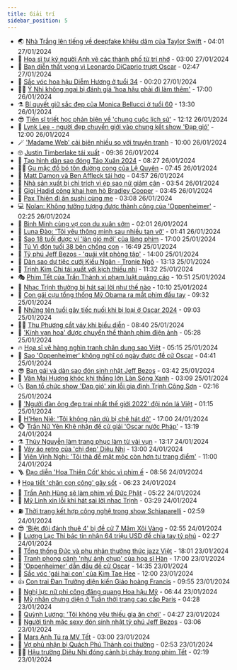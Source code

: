 ```yaml
---
title: Giải trí
sidebar_position: 5
---
```


<!-- vnexpress-giai-tri:START -->
- 🌏 [Nhà Trắng lên tiếng về deepfake khiêu dâm của Taylor Swift](https://vnexpress.net/nha-trang-len-tieng-ve-deepfake-khieu-dam-cua-taylor-swift-4705773.html) - 04:01 27/01/2024
- 💫 [Họa sĩ tự kỷ người Anh vẽ các thành phố từ trí nhớ](https://vnexpress.net/hoa-si-tu-ky-nguoi-anh-ve-cac-thanh-pho-tu-tri-nho-4704730.html) - 03:00 27/01/2024
- 🌮 [Bạn diễn thất vọng vì Leonardo DiCaprio trượt Oscar](https://vnexpress.net/ban-dien-that-vong-vi-leonardo-dicaprio-truot-oscar-4705729.html) - 02:47 27/01/2024
- 🧠 [Sắc vóc hoa hậu Diễm Hương ở tuổi 34](https://vnexpress.net/sac-voc-hoa-hau-diem-huong-o-tuoi-34-4704472.html) - 00:20 27/01/2024
- 👨‍🏫 [Ý Nhi không ngại bị đánh giá &#39;hoa hậu phải đi làm thêm&#39;](https://vnexpress.net/y-nhi-khong-ngai-bi-danh-gia-hoa-hau-phai-di-lam-them-4704614.html) - 17:00 26/01/2024
- ⚗️ [Bí quyết giữ sắc đẹp của Monica Bellucci ở tuổi 60](https://vnexpress.net/bi-quyet-giu-sac-dep-cua-monica-bellucci-o-tuoi-60-4702245.html) - 13:30 26/01/2024
- 😎 [Tiến sĩ triết học phản biện về &#39;chung cuộc lịch sử&#39;](https://vnexpress.net/tien-si-triet-hoc-phan-bien-ve-chung-cuoc-lich-su-4705481.html) - 12:12 26/01/2024
- 🫣 [Lynk Lee - người đẹp chuyển giới vào chung kết show &#39;Đạp gió&#39;](https://vnexpress.net/lynk-lee-nguoi-dep-chuyen-gioi-vao-chung-ket-show-dap-gio-4705493.html) - 12:00 26/01/2024
- 🪄 [&#39;Madame Web&#39; cải biên nhiều so với truyện tranh](https://vnexpress.net/madame-web-cai-bien-nhieu-so-voi-truyen-tranh-4705436.html) - 10:00 26/01/2024
- 🤓 [Justin Timberlake tái xuất](https://vnexpress.net/justin-timberlake-tai-xuat-4705364.html) - 09:36 26/01/2024
- 🫶 [Tạo hình dàn sao đóng Táo Xuân 2024](https://vnexpress.net/tao-hinh-dan-sao-dong-tao-xuan-2024-4705413.html) - 08:27 26/01/2024
- 🧑‍🏫 [Gu mặc đồ bó tôn đường cong của Lệ Quyên](https://vnexpress.net/gu-mac-do-bo-ton-duong-cong-cua-le-quyen-4704259.html) - 07:45 26/01/2024
- 🦄 [Matt Damon và Ben Affleck tái hợp](https://vnexpress.net/matt-damon-va-ben-affleck-tai-hop-4705370.html) - 04:57 26/01/2024
- 💫 [Nhà sản xuất bị chỉ trích vì ép sao nữ giảm cân](https://vnexpress.net/nha-san-xuat-bi-chi-trich-vi-ep-sao-nu-giam-can-4705323.html) - 03:54 26/01/2024
- 🎊 [Gigi Hadid công khai hẹn hò Bradley Cooper](https://vnexpress.net/gigi-hadid-cong-khai-hen-ho-bradley-cooper-4705374.html) - 03:45 26/01/2024
- 👹 [Pax Thiên đi ăn sushi cùng mẹ](https://vnexpress.net/pax-thien-di-an-sushi-cung-me-4705357.html) - 03:08 26/01/2024
- 💻 [Nolan: Không tưởng tượng được thành công của &#39;Oppenheimer&#39;](https://vnexpress.net/nolan-khong-tuong-tuong-duoc-thanh-cong-cua-oppenheimer-4704547.html) - 02:25 26/01/2024
- 🤡 [Bình Minh cùng vợ con du xuân sớm](https://vnexpress.net/binh-minh-cung-vo-con-du-xuan-som-4705207.html) - 02:01 26/01/2024
- 🥰 [Luna Đào: &#39;Tôi yêu thông minh sau nhiều tan vỡ&#39;](https://vnexpress.net/luna-dao-toi-yeu-thong-minh-sau-nhieu-tan-vo-4704426.html) - 01:41 26/01/2024
- 🚀 [Sao 18 tuổi được ví &#39;làn gió mới&#39; của làng phim](https://vnexpress.net/sao-18-tuoi-duoc-vi-lan-gio-moi-cua-lang-phim-4704884.html) - 17:00 25/01/2024
- 📝 [Tú Vi đón tuổi 38 bên chồng con](https://vnexpress.net/tu-vi-don-tuoi-38-ben-chong-con-4705060.html) - 16:49 25/01/2024
- 🐲 [Tỷ phú Jeff Bezos - &#39;quái vật phòng tập&#39;](https://vnexpress.net/ty-phu-jeff-bezos-quai-vat-phong-tap-4704986.html) - 14:00 25/01/2024
- 🎃 [Dàn sao dự tiệc cưới Kiều Ngân - Tronie Ngô](https://vnexpress.net/dan-sao-du-tiec-cuoi-kieu-ngan-tronie-ngo-4705149.html) - 13:13 25/01/2024
- 🤠 [Trịnh Kim Chi tái xuất với kịch thiếu nhi](https://vnexpress.net/trinh-kim-chi-tai-xuat-voi-kich-thieu-nhi-4704508.html) - 11:32 25/01/2024
- 🎭 [Phim Tết của Trấn Thành vi phạm luật quảng cáo](https://vnexpress.net/phim-tet-cua-tran-thanh-vi-pham-luat-quang-cao-4705194.html) - 10:51 25/01/2024
- 🧰 [Nhạc Trịnh thường bị hát sai lời như thế nào](https://vnexpress.net/nhac-trinh-thuong-bi-hat-sai-loi-nhu-the-nao-4704938.html) - 10:10 25/01/2024
- 🦍 [Con gái cựu tổng thống Mỹ Obama ra mắt phim đầu tay](https://vnexpress.net/con-gai-cuu-tong-thong-my-obama-ra-mat-phim-dau-tay-4704916.html) - 09:32 25/01/2024
- 🌝 [Những tên tuổi gây tiếc nuối khi bị loại ở Oscar 2024](https://vnexpress.net/nhung-ten-tuoi-gay-tiec-nuoi-khi-bi-loai-o-oscar-2024-4704890.html) - 09:03 25/01/2024
- 🧑‍💻 [Thu Phương cắt váy khi biểu diễn](https://vnexpress.net/thu-phuong-cat-vay-khi-bieu-dien-4705064.html) - 08:40 25/01/2024
- 🥸 [&#39;Kính vạn hoa&#39; được chuyển thể thành phim điện ảnh](https://vnexpress.net/kinh-van-hoa-duoc-chuyen-the-thanh-phim-dien-anh-4704989.html) - 05:28 25/01/2024
- 🔥 [Họa sĩ vẽ hàng nghìn tranh chân dung sao Việt](https://vnexpress.net/hoa-si-ve-hang-nghin-tranh-chan-dung-sao-viet-4704604.html) - 05:15 25/01/2024
- 🐎 [Sao &#39;Oppenheimer&#39; không nghĩ có ngày được đề cử Oscar](https://vnexpress.net/sao-oppenheimer-khong-nghi-co-ngay-duoc-de-cu-oscar-4704438.html) - 04:41 25/01/2024
- 😎 [Bạn gái và dàn sao đón sinh nhật Jeff Bezos](https://vnexpress.net/ban-gai-va-dan-sao-don-sinh-nhat-jeff-bezos-4704905.html) - 03:42 25/01/2024
- 🦄 [Văn Mai Hương khóc khi thắng lớn Làn Sóng Xanh](https://vnexpress.net/van-mai-huong-khoc-khi-thang-lon-lan-song-xanh-4704872.html) - 03:09 25/01/2024
- 🌜 [Ban tổ chức show &#39;Đạp gió&#39; xin lỗi gia đình Trịnh Công Sơn](https://vnexpress.net/ban-to-chuc-show-dap-gio-xin-loi-gia-dinh-trinh-cong-son-4704849.html) - 02:16 25/01/2024
- 🚦 [&#39;Người đàn ông đẹp trai nhất thế giới 2022&#39; đội nón lá Việt](https://vnexpress.net/nguoi-dan-ong-dep-trai-nhat-the-gioi-2022-doi-non-la-viet-4704794.html) - 01:15 25/01/2024
- 🧐 [H&#39;Hen Niê: &#39;Tôi không nản dù bị chê hát dở&#39;](https://vnexpress.net/h-hen-nie-toi-khong-nan-du-bi-che-hat-do-4704140.html) - 17:00 24/01/2024
- 🐵 [Trần Nữ Yên Khê nhận đề cử giải &#39;Oscar nước Pháp&#39;](https://vnexpress.net/tran-nu-yen-khe-nhan-de-cu-giai-oscar-nuoc-phap-4704753.html) - 13:19 24/01/2024
- ⚗️ [Thủy Nguyễn làm trang phục làm từ vải vụn](https://vnexpress.net/thuy-nguyen-lam-trang-phuc-lam-tu-vai-vun-4704690.html) - 13:17 24/01/2024
- 👺 [Váy áo retro của &#39;chị đẹp&#39; Diệu Nhi](https://vnexpress.net/vay-ao-retro-cua-chi-dep-dieu-nhi-4703712.html) - 13:00 24/01/2024
- 🌊 [Viên Vịnh Nghi: &#39;Tôi thà để mặt mộc còn hơn tự trang điểm&#39;](https://vnexpress.net/vien-vinh-nghi-toi-tha-de-mat-moc-con-hon-tu-trang-diem-4704497.html) - 11:00 24/01/2024
- 🪜 [Đạo diễn &#39;Hoa Thiên Cốt&#39; khóc vì phim ế](https://vnexpress.net/dao-dien-hoa-thien-cot-khoc-vi-phim-e-4704609.html) - 08:56 24/01/2024
- 🕴 [Họa tiết &#39;chăn con công&#39; gây sốt](https://vnexpress.net/hoa-tiet-chan-con-cong-gay-sot-4704471.html) - 06:23 24/01/2024
- 💃 [Trần Anh Hùng sẽ làm phim về Đức Phật](https://vnexpress.net/tran-anh-hung-se-lam-phim-ve-duc-phat-4704488.html) - 05:22 24/01/2024
- 🦄 [Mỹ Linh xin lỗi khi hát sai lời nhạc Trịnh](https://vnexpress.net/my-linh-xin-loi-khi-hat-sai-loi-nhac-trinh-4704427.html) - 03:29 24/01/2024
- ⛽️ [Thời trang kết hợp công nghệ trong show Schiaparelli](https://vnexpress.net/thoi-trang-ket-hop-cong-nghe-trong-show-schiaparelli-4704181.html) - 02:59 24/01/2024
- 😎 [&#39;Biệt đội đánh thuê 4&#39; bị đề cử 7 Mâm Xôi Vàng](https://vnexpress.net/biet-doi-danh-thue-4-bi-de-cu-7-mam-xoi-vang-4704392.html) - 02:55 24/01/2024
- 🌊 [Lương Lạc Thi bác tin nhận 64 triệu USD để chia tay tỷ phú](https://vnexpress.net/luong-lac-thi-bac-tin-nhan-64-trieu-usd-de-chia-tay-ty-phu-4704394.html) - 02:27 24/01/2024
- 🐲 [Tổng thống Đức và phu nhân thưởng thức jazz Việt](https://vnexpress.net/tong-thong-duc-va-phu-nhan-thuong-thuc-jazz-viet-4704192.html) - 18:01 23/01/2024
- 💂 [Tranh phong cảnh &#39;như ảnh chụp&#39; của họa sĩ Hàn](https://vnexpress.net/tranh-phong-canh-nhu-anh-chup-cua-hoa-si-han-4704132.html) - 17:00 23/01/2024
- 🙉 [&#39;Oppenheimer&#39; dẫn đầu đề cử Oscar](https://vnexpress.net/oppenheimer-dan-dau-de-cu-oscar-4704091.html) - 14:35 23/01/2024
- 💪 [Sắc vóc &#39;gái hai con&#39; của Kim Tae Hee](https://vnexpress.net/sac-voc-gai-hai-con-cua-kim-tae-hee-4704092.html) - 12:00 23/01/2024
- 👍 [Con trai Đan Trường diện kiến Giáo hoàng Francis](https://vnexpress.net/con-trai-dan-truong-dien-kien-giao-hoang-francis-4704110.html) - 09:55 23/01/2024
- 💪 [Nghị lực nữ phi công đăng quang Hoa hậu Mỹ](https://vnexpress.net/nghi-luc-nu-phi-cong-dang-quang-hoa-hau-my-4703571.html) - 06:44 23/01/2024
- 💄 [Mỹ nhân chưng diện ở Tuần thời trang cao cấp Paris](https://vnexpress.net/my-nhan-chung-dien-o-tuan-thoi-trang-cao-cap-paris-4704013.html) - 04:28 23/01/2024
- 🦩 [Quỳnh Lương: &#39;Tôi không yêu thiếu gia ăn chơi&#39;](https://vnexpress.net/quynh-luong-toi-khong-yeu-thieu-gia-an-choi-4703970.html) - 04:27 23/01/2024
- 🥸 [Người tình mặc sexy đón sinh nhật tỷ phú Jeff Bezos](https://vnexpress.net/nguoi-tinh-mac-sexy-don-sinh-nhat-ty-phu-jeff-bezos-4703955.html) - 03:06 23/01/2024
- 🧰 [Mars Anh Tú ra MV Tết](https://vnexpress.net/mars-anh-tu-ra-mv-tet-4703652.html) - 03:00 23/01/2024
- 💼 [Vợ phủ nhận bị Quách Phú Thành coi thường](https://vnexpress.net/vo-phu-nhan-bi-quach-phu-thanh-coi-thuong-4703938.html) - 02:53 23/01/2024
- 🧑‍💻 [Hậu trường Diệu Nhi đóng cảnh bị cháy trong phim Tết](https://vnexpress.net/hau-truong-dieu-nhi-dong-canh-bi-chay-trong-phim-tet-4703361.html) - 02:19 23/01/2024<!-- vnexpress-giai-tri:END -->

